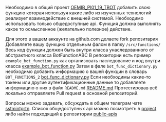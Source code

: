 Необходимо в общий проект [OEMIB_PI01_19_TBOT](https://github.com/IHVH/OEMIB_PI01_19_TBOT)
добавить свою функцию которая используя какие либо из изученных технологий 
реализует взаимодействие с внешней системой. Необходимо использовать только общедоступные api. 
Функция должна выполнять какое то осмысленное (желательно полезное) действие. 

Для этого в вашем аккаунте на github.com делаете fork репозитария 
Добавляете вашу функцию отдельным фалом в папку `/src/functions/ `
Весь код функции должен быть внутри класса унаследованного от абстрактного класса BotFunctionABC
В репозитории есть пример `example_bot_function.py`  как организовать наследование и код внутри класса 
[example_bot_function.py](https://github.com/IHVH/OEMIB_PI01_19_TBOT/blob/main/src/functions/example_bot_function.py)
Затем в фале `bot_func_dictionary.py` необходимо добавить информацию о вашей функции в словарь `BOT_FUNCTIONS_2`
[bot_func_dictionary.py](https://github.com/IHVH/OEMIB_PI01_19_TBOT/blob/main/src/bot_func_dictionary.py)
Если необходимы какие-то токены или другие аутентификационные данные то добавляете информацию о них в файл `README.md`
[README.md](https://github.com/IHVH/OEMIB_PI01_19_TBOT/blob/main/README.md)
Протестировав всё локально отправляете Pull request в основной репозиторий.

Вопросы можно задавать, обсуждать в общем телеграм чате [sstmintgrtn](https://t.me/sstmintgrtn).
Список общедоступных api можно посмотреть в [project](https://github.com/users/IHVH/projects/1) 
либо найти подходящий в репозитории [public-apis](https://github.com/IHVH/public-apis) 